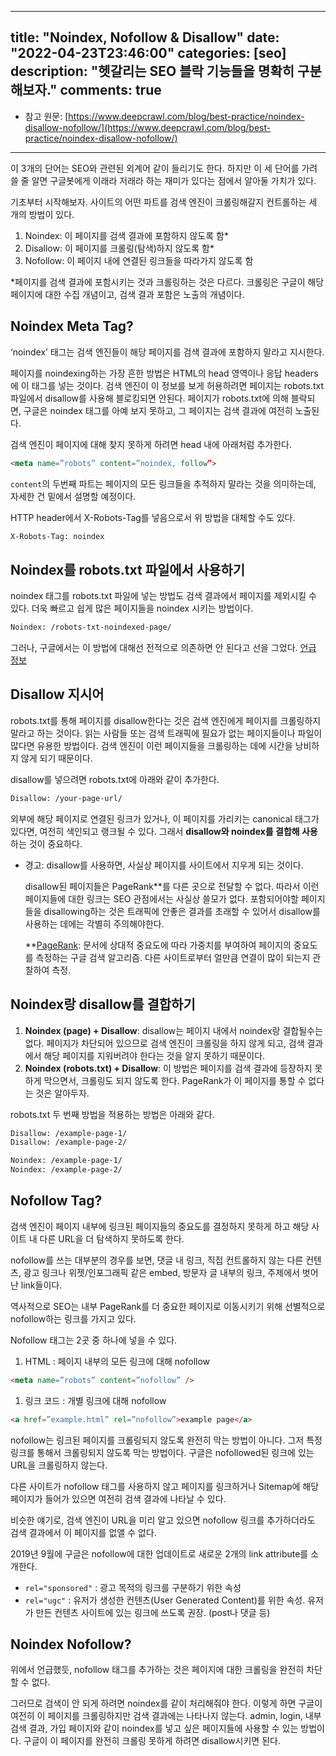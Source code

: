 
---
title: "Noindex, Nofollow & Disallow"
date: "2022-04-23T23:46:00"
categories: [seo]
description: "헷갈리는 SEO 블락 기능들을 명확히 구분해보자."
comments: true
---

- 참고 원문: [https://www.deepcrawl.com/blog/best-practice/noindex-disallow-nofollow/](https://www.deepcrawl.com/blog/best-practice/noindex-disallow-nofollow/)

---

 이 3개의 단어는 SEO와 관련된 외계어 같이 들리기도 한다. 하지만 이 세 단어를 가려 쓸 줄 알면 구글봇에게 이래라 저래라 하는 재미가 있다는 점에서 알아둘 가치가 있다.

기초부터 시작해보자. 사이트의 어떤 파트를 검색 엔진이 크롤링해갈지 컨트롤하는 세 개의 방법이 있다.

1. Noindex: 이 페이지를 검색 결과에 포함하지 않도록 함*
2. Disallow: 이 페이지를 크롤링(탐색)하지 않도록 함*
3. Nofollow: 이 페이지 내에 연결된 링크들을 따라가지 않도록 함

*페이지를 검색 결과에 포함시키는 것과 크롤링하는 것은 다르다. 크롤링은 구글이 해당 페이지에 대한 수집 개념이고, 검색 결과 포함은 노출의 개념이다.

## Noindex Meta Tag?

‘noindex’ 태그는 검색 엔진들이 해당 페이지를 검색 결과에 포함하지 말라고 지시한다.

페이지를 noindexing하는 가장 흔한 방법은 HTML의 head 영역이나 응답 headers에 이 태그를 넣는 것이다. 검색 엔진이 이 정보를 보게 허용하려면 페이지는 robots.txt 파일에서 disallow를 사용해 블로킹되면 안된다. 페이지가 robots.txt에 의해 블락되면, 구글은 noindex 태그를 아예 보지 못하고, 그 페이지는 검색 결과에 여전히 노출된다.

검색 엔진이 페이지에 대해 찾지 못하게 하려면 head 내에 아래처럼 추가한다.

```html
<meta name=”robots” content=”noindex, follow”>
```

`content`의 두번째 파트는 페이지의 모든 링크들을 추적하지 말라는 것을 의미하는데, 자세한 건 밑에서 설명할 예정이다.

HTTP header에서 X-Robots-Tag를 넣음으로서 위 방법을 대체할 수도 있다.

```html
X-Robots-Tag: noindex
```

## Noindex를 robots.txt 파일에서 사용하기

noindex 태그를 robots.txt 파일에 넣는 방법도 검색 결과에서 페이지를 제외시킬 수 있다. 더욱 빠르고 쉽게 많은 페이지들을 noindex 시키는 방법이다.

```html
Noindex: /robots-txt-noindexed-page/
```

그러나, 구글에서는 이 방법에 대해선 전적으로 의존하면 안 된다고 선을 그었다. [언급 정보](https://www.youtube.com/watch?v=yIIRyBMSPUk&t=3s) 

## Disallow 지시어

robots.txt를 통해 페이지를 disallow한다는 것은 검색 엔진에게 페이지를 크롤링하지 말라고 하는 것이다. 읽는 사람들 또는 검색 트래픽에 필요가 없는 페이지들이나 파일이 많다면 유용한 방법이다. 검색 엔진이 이런 페이지들을 크롤링하는 데에 시간을 낭비하지 않게 되기 때문이다.

disallow를 넣으려면 robots.txt에 아래와 같이 추가한다.

```html
Disallow: /your-page-url/
```

외부에 해당 페이지로 연결된 링크가 있거나, 이 페이지를 가리키는 canonical 태그가 있다면, 여전히 색인되고 랭크될 수 있다. 그래서 **disallow와 noindex를 결합해 사용**하는 것이 중요하다.

- 경고: disallow를 사용하면, 사실상 페이지를 사이트에서 지우게 되는 것이다.
    
    disallow된 페이지들은 PageRank**를 다른 곳으로 전달할 수 없다. 따라서 이런 페이지들에 대한 링크는 SEO 관점에서는 사실상 쓸모가 없다. 포함되어야할 페이지들을 disallowing하는 것은 트래픽에 안좋은 결과를 초래할 수 있어서 disallow를 사용하는 데에는 각별히 주의해야한다.
    
    **[PageRank](https://ko.wikipedia.org/wiki/%ED%8E%98%EC%9D%B4%EC%A7%80%EB%9E%AD%ED%81%AC): 문서에 상대적 중요도에 따라 가중치를 부여하여 페이지의 중요도를 측정하는 구글 검색 알고리즘. 다른 사이트로부터 얼만큼 연결이 많이 되는지 관찰하여 측정.
    

## Noindex랑 disallow를 결합하기

1. **Noindex (page) + Disallow**: disallow는 페이지 내에서 noindex랑 결합될수는 없다. 페이지가 차단되어 있으므로 검색 엔진이 크롤링을 하지 않게 되고, 검색 결과에서 해당 페이지를 지워버려야 한다는 것을 알지 못하기 때문이다.
2. **Noindex (robots.txt) + Disallow**: 이 방법은 페이지를 검색 결과에 등장하지 못하게 막으면서, 크롤링도 되지 않도록 한다. PageRank가 이 페이지를 통할 수 없다는 것은 알아두자.

robots.txt 두 번째 방법을 적용하는 방법은 아래와 같다.

```html
Disallow: /example-page-1/
Disallow: /example-page-2/

Noindex: /example-page-1/
Noindex: /example-page-2/
```

## Nofollow Tag?

검색 엔진이 페이지 내부에 링크된 페이지들의 중요도를 결정하지 못하게 하고 해당 사이트 내 다른 URL을 더 탐색하지 못하도록 한다.

nofollow를 쓰는 대부분의 경우를 보면, 댓글 내 링크, 직접 컨트롤하지 않는 다른 컨텐츠, 광고 링크나 위젯/인포그래픽 같은 embed, 방문자 글 내부의 링크, 주제에서 벗어난 link들이다.

역사적으로 SEO는 내부 PageRank를 더 중요한 페이지로 이동시키기 위해 선별적으로 nofollow하는 링크를 가지고 있다.

Nofollow 태그는 2곳 중 하나에 넣을 수 있다.

1. HTML <head> : 페이지 내부의 모든 링크에 대해 nofollow

```html
<meta name=”robots” content=”nofollow” />
```

1. 링크 코드 : 개별 링크에 대해 nofollow

```html
<a href=”example.html” rel=”nofollow”>example page</a>
```

nofollow는 링크된 페이지를 크롤링되지 않도록 완전히 막는 방법이 아니다. 그저 특정 링크를 통해서 크롤링되지 않도록 막는 방법이다. 구글은 nofollowed된 링크에 있는 URL을 크롤링하지 않는다.

다른 사이트가 nofollow 태그를 사용하지 않고 페이지를 링크하거나 Sitemap에 해당 페이지가 들어가 있으면 여전히 검색 결과에 나타날 수 있다.

비슷한 얘기로, 검색 엔진이 URL을 미리 알고 있으면 nofollow 링크를 추가하더라도 검색 결과에서 이 페이지를 없앨 수 없다.

2019년 9월에 구글은 nofollow에 대한 업데이트로 새로운 2개의 link attribute를 소개한다.

- `rel="sponsored"` : 광고 목적의 링크를 구분하기 위한 속성
- `rel="ugc"` : 유저가 생성한 컨텐츠(User Generated Content)를 위한 속성. 유저가 만든 컨텐츠 사이트에 있는 링크에 쓰도록 권장. (post나 댓글 등)

## Noindex Nofollow?

위에서 언급했듯, nofollow 태그를 추가하는 것은 페이지에 대한 크롤링을 완전히 차단할 수 없다. 

그러므로 검색이 안 되게 하려면 noindex를 같이 처리해줘야 한다. 이렇게 하면 구글이 여전히 이 페이지를 크롤링하지만 검색 결과에는 나타나지 않는다. admin, login, 내부 검색 결과, 가입 페이지와 같이 noindex를 넣고 싶은 페이지들에 사용할 수 있는 방법이다. 구글이 이 페이지를 완전히 크롤링 못하게 하려면 disallow시키면 된다.